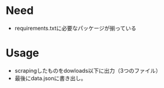# Need

- requirements.txtに必要なパッケージが揃っている

# Usage

- scrapingしたものをdowloads以下に出力（3つのファイル）
- 最後にdata.jsonに書き出し。

